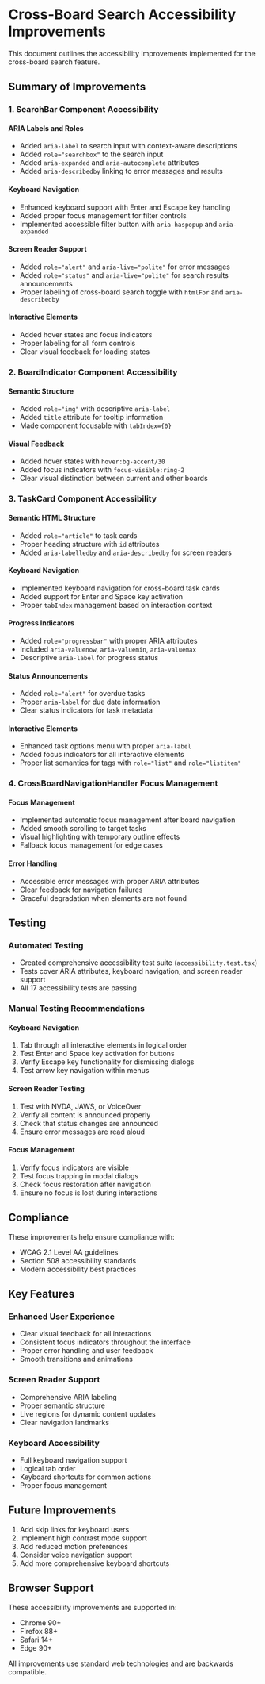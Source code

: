 # Cross-Board Search Accessibility Improvements

This document outlines the accessibility improvements implemented for the cross-board search feature.

## Summary of Improvements

### 1. SearchBar Component Accessibility

#### ARIA Labels and Roles
- Added `aria-label` to search input with context-aware descriptions
- Added `role="searchbox"` to the search input
- Added `aria-expanded` and `aria-autocomplete` attributes
- Added `aria-describedby` linking to error messages and results

#### Keyboard Navigation
- Enhanced keyboard support with Enter and Escape key handling
- Added proper focus management for filter controls
- Implemented accessible filter button with `aria-haspopup` and `aria-expanded`

#### Screen Reader Support
- Added `role="alert"` and `aria-live="polite"` for error messages
- Added `role="status"` and `aria-live="polite"` for search results announcements
- Proper labeling of cross-board search toggle with `htmlFor` and `aria-describedby`

#### Interactive Elements
- Added hover states and focus indicators
- Proper labeling for all form controls
- Clear visual feedback for loading states

### 2. BoardIndicator Component Accessibility

#### Semantic Structure
- Added `role="img"` with descriptive `aria-label`
- Added `title` attribute for tooltip information
- Made component focusable with `tabIndex={0}`

#### Visual Feedback
- Added hover states with `hover:bg-accent/30`
- Added focus indicators with `focus-visible:ring-2`
- Clear visual distinction between current and other boards

### 3. TaskCard Component Accessibility

#### Semantic HTML Structure
- Added `role="article"` to task cards
- Proper heading structure with `id` attributes
- Added `aria-labelledby` and `aria-describedby` for screen readers

#### Keyboard Navigation
- Implemented keyboard navigation for cross-board task cards
- Added support for Enter and Space key activation
- Proper `tabIndex` management based on interaction context

#### Progress Indicators
- Added `role="progressbar"` with proper ARIA attributes
- Included `aria-valuenow`, `aria-valuemin`, `aria-valuemax`
- Descriptive `aria-label` for progress status

#### Status Announcements
- Added `role="alert"` for overdue tasks
- Proper `aria-label` for due date information
- Clear status indicators for task metadata

#### Interactive Elements
- Enhanced task options menu with proper `aria-label`
- Added focus indicators for all interactive elements
- Proper list semantics for tags with `role="list"` and `role="listitem"`

### 4. CrossBoardNavigationHandler Focus Management

#### Focus Management
- Implemented automatic focus management after board navigation
- Added smooth scrolling to target tasks
- Visual highlighting with temporary outline effects
- Fallback focus management for edge cases

#### Error Handling
- Accessible error messages with proper ARIA attributes
- Clear feedback for navigation failures
- Graceful degradation when elements are not found

## Testing

### Automated Testing
- Created comprehensive accessibility test suite (`accessibility.test.tsx`)
- Tests cover ARIA attributes, keyboard navigation, and screen reader support
- All 17 accessibility tests are passing

### Manual Testing Recommendations

#### Keyboard Navigation
1. Tab through all interactive elements in logical order
2. Test Enter and Space key activation for buttons
3. Verify Escape key functionality for dismissing dialogs
4. Test arrow key navigation within menus

#### Screen Reader Testing
1. Test with NVDA, JAWS, or VoiceOver
2. Verify all content is announced properly
3. Check that status changes are announced
4. Ensure error messages are read aloud

#### Focus Management
1. Verify focus indicators are visible
2. Test focus trapping in modal dialogs
3. Check focus restoration after navigation
4. Ensure no focus is lost during interactions

## Compliance

These improvements help ensure compliance with:
- WCAG 2.1 Level AA guidelines
- Section 508 accessibility standards
- Modern accessibility best practices

## Key Features

### Enhanced User Experience
- Clear visual feedback for all interactions
- Consistent focus indicators throughout the interface
- Proper error handling and user feedback
- Smooth transitions and animations

### Screen Reader Support
- Comprehensive ARIA labeling
- Proper semantic structure
- Live regions for dynamic content updates
- Clear navigation landmarks

### Keyboard Accessibility
- Full keyboard navigation support
- Logical tab order
- Keyboard shortcuts for common actions
- Proper focus management

## Future Improvements

1. Add skip links for keyboard users
2. Implement high contrast mode support
3. Add reduced motion preferences
4. Consider voice navigation support
5. Add more comprehensive keyboard shortcuts

## Browser Support

These accessibility improvements are supported in:
- Chrome 90+
- Firefox 88+
- Safari 14+
- Edge 90+

All improvements use standard web technologies and are backwards compatible.